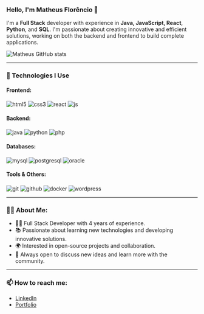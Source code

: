 ### Hello, I'm Matheus Florêncio 📘

I'm a **Full Stack** developer with experience in **Java, JavaScript, React**, **Python**, and **SQL**. I'm passionate about creating innovative and efficient solutions, working on both the backend and frontend to build complete applications.

![Matheus GitHub stats](https://github-readme-stats.vercel.app/api?username=theusrodriguesz&show_icons=true&theme=dracula)

---

### 🚀 Technologies I Use

#### **Frontend**:
<div>
    <img align="center" alt="html5" src="https://img.shields.io/badge/HTML5-E34F26?style=for-the-badge&logo=html5&logoColor=white"/>
    <img align="center" alt="css3" src="https://img.shields.io/badge/CSS3-1572B6?style=for-the-badge&logo=css3&logoColor=white"/>
    <img align="center" alt="react" src="https://img.shields.io/badge/React-61DAFB?style=for-the-badge&logo=react&logoColor=black"/>
    <img align="center" alt="js" src="https://img.shields.io/badge/JavaScript-323330?style=for-the-badge&logo=javascript&logoColor=F7DF1E"/>
</div>

#### **Backend**:
<div>
    <img align="center" alt="java" src="https://img.shields.io/badge/Java-007396?style=for-the-badge&logo=java&logoColor=white"/>
    <img align="center" alt="python" src="https://img.shields.io/badge/Python-14354C?style=for-the-badge&logo=python&logoColor=white"/>
    <img align="center" alt="php" src="https://img.shields.io/badge/PHP-777BB4?style=for-the-badge&logo=php&logoColor=white"/>
</div>

#### **Databases**:
<div>
    <img align="center" alt="mysql" src="https://img.shields.io/badge/MySQL-00000F?style=for-the-badge&logo=mysql&logoColor=white"/>
    <img align="center" alt="postgresql" src="https://img.shields.io/badge/PostgreSQL-336791?style=for-the-badge&logo=postgresql&logoColor=white"/>
    <img align="center" alt="oracle" src="https://img.shields.io/badge/Oracle-F80000?style=for-the-badge&logo=oracle&logoColor=white"/>
</div>

#### **Tools & Others**:
<div>
    <img align="center" alt="git" src="https://img.shields.io/badge/Git-F05032?style=for-the-badge&logo=git&logoColor=white"/>
    <img align="center" alt="github" src="https://img.shields.io/badge/GitHub-181717?style=for-the-badge&logo=github&logoColor=white"/>
    <img align="center" alt="docker" src="https://img.shields.io/badge/Docker-2496ED?style=for-the-badge&logo=docker&logoColor=white"/>
    <img align="center" alt="wordpress" src="https://img.shields.io/badge/WordPress-21759B?style=for-the-badge&logo=wordpress&logoColor=white"/>
</div>

---

### 🧑‍💻 About Me:
- 👨‍💻 Full Stack Developer with 4 years of experience.
- 📚 Passionate about learning new technologies and developing innovative solutions.
- 🌍 Interested in open-source projects and collaboration.
- 💬 Always open to discuss new ideas and learn more with the community.

---

### 📫 How to reach me:
- [LinkedIn](https://www.linkedin.com/in/matheus-florencio/)
- [Portfolio](https://www.yourportfolio.com)
